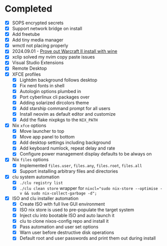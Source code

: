 # Completed
* [x] SOPS encrypted secrets
* [x] Support network bridge on install
* [x] Add freetube
* [x] Add tiny media manager
* [x] wmctl not placing properly
* [x] 2024.09.01 - [Prove out Warcraft II install with wine](https://github.com/phR0ze/tech-docs/tree/main/src/gaming/warcraft2)
* [x] xclip solved my nvim copy paste issues
* [x] Visual Studio Extensions
* [x] Remote Desktop
* [x] XFCE profiles
  * [x] Lightdm background follows desktop
  * [x] Fix nerd fonts in shell
  * [x] Autologin options plumbed in
  * [x] Port cyberlinux cli packages over
  * [x] Adding solarized dircolors theme
  * [x] Add starship command prompt for all users
  * [x] Install neovim as default editor and customize
  * [x] Add the flake nixpkgs to the `NIX_PATH`
* [x] Nix `xfce` options
  * [x] Move launcher to top
  * [x] Move app panel to bottom
  * [x] Add desktop settings including background
  * [x] Add keyboard numlock, repeat delay and rate
  * [x] Configure power management display defaults to be always on
* [x] Nix `files` options
  * [x] Implemented `files.user`, `files.any`, `files.root`, `files.all`
  * [x] Support installing arbitrary files and directories
* [x] clu system automation
  * [x] `./clu registry list`
  * [x] `./clu clean store` wrapper for `nixcl="sudo nix-store --optimise -v && sudo nix-collect-garbage -d";`
* [x] ISO and clu installer automation
  * [x] Create ISO with full live GUI environment
  * [x] ISO nix store is used to pre-populate the target system
  * [x] Inject clu into bootable ISO and auto launch it
  * [x] clu to clone nixos-config repo and install it
  * [x] Pass automation and user set options
  * [x] Warn user before destructive disk operations
  * [x] Default root and user passwords and print them out during install

<!-- 
vim: ts=2:sw=2:sts=2
-->
